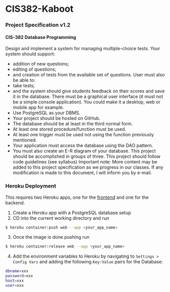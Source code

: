 # CIS382-Kaboot

### Project Specification v1.2
#### CIS-382 Database Programming
Design and implement a system for managing multiple-choice tests. Your
system should support:
- addition of new questions;
- editing of questions;
- and creation of tests from the available set of questions.
User must also be able to:
- take tests;
- and the system should give students feedback on their scores and
save it in the database.
There must be a graphical user interface (it must not be a simple console
application). You could make it a desktop, web or mobile app for example.
- Use PostgreSQL as your DBMS.
- Your project should be hosted on GitHub.
- The database should be at least in the third normal form.
- At least one stored procedure/function must be used.
- At least one trigger must be used not using the function previously mentioned.
- Your application must access the database using the DAO pattern.
- You must also create an E-R diagram of your database.
This project should be accomplished in groups of three.
This project should follow code guidelines (see syllabus)
Important note: More content may be added to this project specification as we progress in our
classes. If any modification is made to this document, I will inform you by e-mail.

### Heroku Deployment
This requires two Heroku apps, one for the [frontend](https://github.com/ejach/CIS382-Kaboot/blob/main/app/static/README.md) and one for the backend.
1. Create a Heroku app with a PostgreSQL database setup 
2. CD into the current working directory and run
```bash
$ heroku container:push web --app <your_app_name>
```
3. Once the image is done pushing run
```bash
$ heroku container:release web --app <your_app_name>
```
4. Add the environment variables to Heroku by navigating to `Settings > Config Vars` and adding the following `Key:Value` pairs for the Database:
```bash
dbname=xxx
password=xxx
host=xxx
user=xxx
```